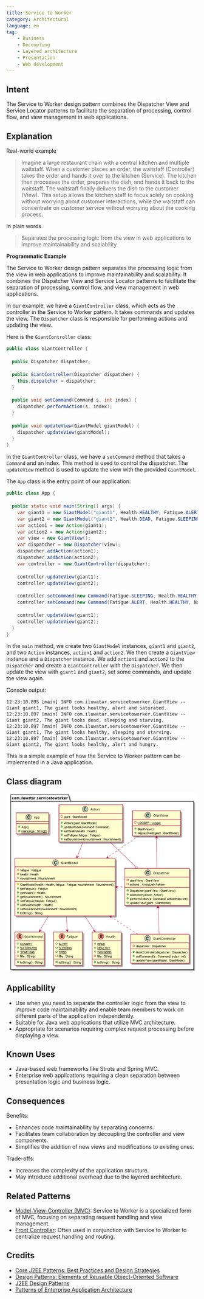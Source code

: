 ```yaml
---
title: Service to Worker
category: Architectural
language: en
tag:
    - Business
    - Decoupling
    - Layered architecture
    - Presentation
    - Web development
---
```


## Intent

The Service to Worker design pattern combines the Dispatcher View and Service Locator patterns to facilitate the separation of processing, control flow, and view management in web applications.

## Explanation

Real-world example

> Imagine a large restaurant chain with a central kitchen and multiple waitstaff. When a customer places an order, the waitstaff (Controller) takes the order and hands it over to the kitchen (Service). The kitchen then processes the order, prepares the dish, and hands it back to the waitstaff. The waitstaff finally delivers the dish to the customer (View). This setup allows the kitchen staff to focus solely on cooking without worrying about customer interactions, while the waitstaff can concentrate on customer service without worrying about the cooking process.

In plain words

> Separates the processing logic from the view in web applications to improve maintainability and scalability.

**Programmatic Example**

The Service to Worker design pattern separates the processing logic from the view in web applications to improve maintainability and scalability. It combines the Dispatcher View and Service Locator patterns to facilitate the separation of processing, control flow, and view management in web applications.

In our example, we have a `GiantController` class, which acts as the controller in the Service to Worker pattern. It takes commands and updates the view. The `Dispatcher` class is responsible for performing actions and updating the view.

Here is the `GiantController` class:

```java
public class GiantController {

  public Dispatcher dispatcher;

  public GiantController(Dispatcher dispatcher) {
    this.dispatcher = dispatcher;
  }

  public void setCommand(Command s, int index) {
    dispatcher.performAction(s, index);
  }

  public void updateView(GiantModel giantModel) {
    dispatcher.updateView(giantModel);
  }
}
```

In the `GiantController` class, we have a `setCommand` method that takes a `Command` and an index. This method is used to control the dispatcher. The `updateView` method is used to update the view with the provided `GiantModel`.

The `App` class is the entry point of our application:

```java
public class App {

  public static void main(String[] args) {
    var giant1 = new GiantModel("giant1", Health.HEALTHY, Fatigue.ALERT, Nourishment.SATURATED);
    var giant2 = new GiantModel("giant2", Health.DEAD, Fatigue.SLEEPING, Nourishment.STARVING);
    var action1 = new Action(giant1);
    var action2 = new Action(giant2);
    var view = new GiantView();
    var dispatcher = new Dispatcher(view);
    dispatcher.addAction(action1);
    dispatcher.addAction(action2);
    var controller = new GiantController(dispatcher);

    controller.updateView(giant1);
    controller.updateView(giant2);

    controller.setCommand(new Command(Fatigue.SLEEPING, Health.HEALTHY, Nourishment.STARVING), 0);
    controller.setCommand(new Command(Fatigue.ALERT, Health.HEALTHY, Nourishment.HUNGRY), 1);

    controller.updateView(giant1);
    controller.updateView(giant2);
  }
}
```

In the `main` method, we create two `GiantModel` instances, `giant1` and `giant2`, and two `Action` instances, `action1` and `action2`. We then create a `GiantView` instance and a `Dispatcher` instance. We add `action1` and `action2` to the `Dispatcher` and create a `GiantController` with the `Dispatcher`. We then update the view with `giant1` and `giant2`, set some commands, and update the view again.

Console output:

```
12:23:10.895 [main] INFO com.iluwatar.servicetoworker.GiantView -- Giant giant1, The giant looks healthy, alert and saturated.
12:23:10.897 [main] INFO com.iluwatar.servicetoworker.GiantView -- Giant giant2, The giant looks dead, sleeping and starving.
12:23:10.897 [main] INFO com.iluwatar.servicetoworker.GiantView -- Giant giant1, The giant looks healthy, sleeping and starving.
12:23:10.897 [main] INFO com.iluwatar.servicetoworker.GiantView -- Giant giant2, The giant looks healthy, alert and hungry.
```

This is a simple example of how the Service to Worker pattern can be implemented in a Java application.

## Class diagram

![Service to Worker](./etc/service-to-worker.png "Service to Worker")

## Applicability

* Use when you need to separate the controller logic from the view to improve code maintainability and enable team members to work on different parts of the application independently.
* Suitable for Java web applications that utilize MVC architecture.
* Appropriate for scenarios requiring complex request processing before displaying a view.

## Known Uses

* Java-based web frameworks like Struts and Spring MVC.
* Enterprise web applications requiring a clean separation between presentation logic and business logic.

## Consequences

Benefits:

* Enhances code maintainability by separating concerns.
* Facilitates team collaboration by decoupling the controller and view components.
* Simplifies the addition of new views and modifications to existing ones.

Trade-offs:

* Increases the complexity of the application structure.
* May introduce additional overhead due to the layered architecture.

## Related Patterns

* [Model-View-Controller (MVC)](https://java-design-patterns.com/patterns/model-view-controller/): Service to Worker is a specialized form of MVC, focusing on separating request handling and view management.
* [Front Controller](https://java-design-patterns.com/patterns/front-controller/): Often used in conjunction with Service to Worker to centralize request handling and routing.

## Credits

* [Core J2EE Patterns: Best Practices and Design Strategies](https://amzn.to/4cAbDap)
* [Design Patterns: Elements of Reusable Object-Oriented Software](https://amzn.to/3w0pvKI)
* [J2EE Design Patterns](https://amzn.to/4dpzgmx)
* [Patterns of Enterprise Application Architecture](https://amzn.to/3WfKBPR)
